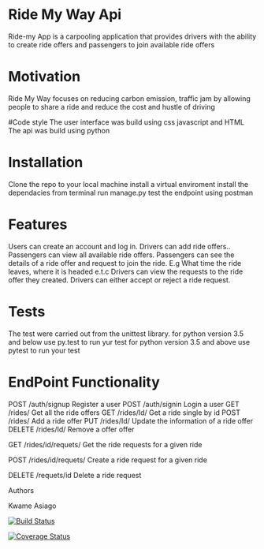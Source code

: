 # Ride My Way Api
Ride-my App is a carpooling application that provides drivers with the ability to create ride offers 
and passengers to join available ride offers

# Motivation
Ride My Way focuses on reducing carbon emission, traffic jam by allowing people to share a ride and reduce the cost and hustle of driving

#Code style
The user interface was build using css javascript and HTML
The api was build using python

# Installation
Clone the repo to your local machine
install a virtual enviroment
install the dependacies
from terminal run manage.py
test the endpoint using postman

# Features
Users can create an account and log in. 
Drivers can add ride offers.. 
Passengers can view all available ride offers. 
Passengers can see the details of a ride offer and request to join the ride. E.g What time 
the ride leaves, where it is headed e.t.c 
Drivers can view the requests to the ride offer they created. 
Drivers can either accept or reject a ride request. 

# Tests
The test were carried out from the unittest library.
for python version 3.5 and below use py.test to run yur test
for python version 3.5 and above use pytest to run your test

# EndPoint	Functionality
POST /auth/signup	Register a user
POST /auth/signin	Login a user
GET /rides/	Get all the ride offers
GET /rides/Id/	Get a ride single by id
POST /rides/	Add a ride offer
PUT /rides/Id/	Update the information of a ride offer
DELETE /rides/Id/	Remove a offer offer

GET /rides/id/requets/	Get the ride requests for a given ride

POST /rides/id/requets/	Create a ride request for a given ride

DELETE /requets/id	Delete a ride request



Authors 

Kwame Asiago

[![Build Status](https://travis-ci.org/SelaDanti/rideMyWay-api.svg?branch=ft-ride-request-158664987)](https://travis-ci.org/SelaDanti/rideMyWay-api)

[![Coverage Status](https://coveralls.io/repos/github/SelaDanti/rideMyWay-api/badge.svg?branch=ft-ride-request-158664987)](https://coveralls.io/github/SelaDanti/rideMyWay-api?branch=ft-ride-request-158664987)

